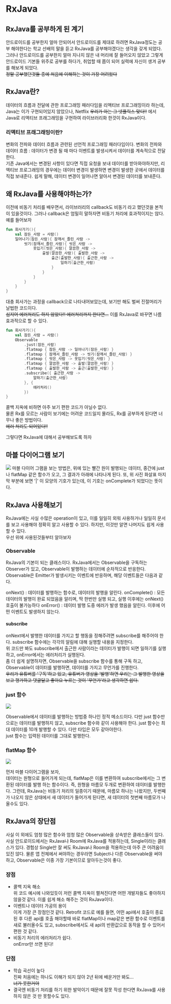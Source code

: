 # RxJava

## RxJava를 공부하게 된 계기
안드로이드를 공부한지 얼마 안되어서 안드로이드를 제대로 하려면 RxJava정도는 공부 해야한다는 학교 선배의 말을 듣고 RxJava를 공부해야겠다는 생각을 갖게 되었다. 그러나 안드로이드를 공부한지 얼마 지나지 않은 내 머리에 잘 들어오지 않았고 그렇게 안드로이드 기본들 위주로 공부를 하다가, 취업할 때 쯤이 되어 실력에 자신이 생겨 공부를 해보게 되었다.   
~~정말 공부했던것들 중에 처음에 이해하는 것이 가장 어려웠다~~

## RxJava란?
데이터의 흐름과 전달에 관한 프로그래밍 패러다임을 리액티브 프로그래밍이라 하는데, Java는 이가 구현되어있지 않았으나, Netflix ~~우리가 아는 그 넷플릭스 맞다!!~~ 에서 Java로 리액티브 프래그래밍을 구현하여 라이브러리화 한것이 RxJava이다.
### 리액티브 프래그래밍이란?
변화의 전파와 데이터 흐름과 관련된 선언적 프로그래밍 패러다임이다. 변화의 전파와 데이터 흐름 : 데이터가 변경 될 때 마다 이벤트를 발생시켜서 데이터를 계속적으로 전달한다.   
기존 Java에서는 변경된 사항이 있다면 직접 요청을 보내 데이터를 받아와야하지만, 리액티브 프로그래밍의 경우에는 데이터 변경이 발생하면 변경이 발생한 곳에서 데이터를 직접 보내준다. 쉽게 말해, 데이터 변경이 일어나면 알아서 변경된 데이터를 보내준다.

## 왜 RxJava를 사용해야하는가?
이전에 비동기 처리를 배우면서, 라이브러리의 callback도 비동기 라고 했던것을 본적이 있을것이다. 그러나 callback은 엄밀히 말하자면 비동기 처리에 효과적이지는 않다. 예를 들어보자
```kotlin
fun 회사가기(){
    val 잠든_사람 = 사람()
    일어나기(잠든_사람){ 잠깨서_졸린_사람 ->
        씻기(잠깨서_졸린_사람){ 씻은_사람 ->
            옷입기(씻은_사람){ 깔끔한_사람 ->
                출발(깔끔한_사람){ 출발한_사람 ->
                    출근(출발한_사람){ 출근한_사람 ->
                        일하기(출근한_사람)
                    }
                }
            }
        }
    }
}
```
대충 회사가는 과정을 callback으로 나타내어보았는데, 보기만 해도 벌써 진절머리가 날법한 코드이다.   
~~심지어 에러처리도 하지 않았다!! 에러처리까지 한다면...~~
이를 RxJava로 바꾸면 나름 효과적으로 할 수 있다.
```kotlin
fun 회사가기(){
    val 잠든_사람 = 사람()
    Observable
        .just(잠든_사람)
        .flatmap { 잠든_사람 -> 일어나기(잠든_사람) }
        .flatmap { 잠깨서_졸린_사람 -> 씻기(잠깨서_졸린_사람) }
        .flatmap { 씻은_사람 -> 옷입기(씻은_사람) }
        .flatmap { 깔끔한_사람 -> 출발(깔끔한_사람) }
        .flatmap { 출발한_사람 -> 출근(출발한_사람) }
        .subscribe({ 출근한_사람 ->
            알하기(출근한_사람)
        }, {
            에러처리()
        })
}
```
콜백 지옥에 비하면 아주 보기 편한 코드가 아닐수 없다.   
물론 Rx를 모르는 사람이 보기에는 어려운 코드일지 몰라도, Rx를 공부하게 된다면 너무나 좋은 방법이다.   
~~에러 처리도 되어있다!!~~

그렇다면 RxJava에 대해서 공부해보도록 하자

## 마블 다이어그램 보기
<img src="https://img1.daumcdn.net/thumb/R1280x0/?scode=mtistory2&fname=https%3A%2F%2Fblog.kakaocdn.net%2Fdn%2FT2UdP%2FbtqEdxlePoL%2Ftc3nShCYhTFdGYh50SKKK1%2Fimg.png">
마블 다이어 그램을 보는 방법은, 위에 있는 빨간 원이 발행되는 데이터, 중간에 just나 flatMap 같은 함수가 오고, 그 결과가 아래에 나타나게 된다. 또, 위 사진 화살표 마지막 부분에 보면 '|' 이 모양의 기호가 있는데, 이 기호는 onComplete가 되었다는 뜻이다.

## RxJava 사용해보기
RxJava에는 사실 수많은 operation이 있고, 이를 일일히 외워 사용하거나 일일히 문서를 보고 사용해야 정확히 알고 사용할 수 있다. 하지만, 이것만 알면 나머지도 쉽게 사용할 수 있다.   
우선 위에 사용된것들부터 알아보자
### Observable
RxJava의 기본이 되는 클래스이다. RxJava에서는 Observable을 구독하는 Observer가 있고, Observable이 발행하는 데이터에 순차적으로 반응한다. Observable은 Emitter가 발생시키는 이벤트에 반응하며, 해당 이벤트들은 다음과 같다.

onNext() :  데이터를 발행하는 함수로,  데이터의 발행을 알린다.
onComplete() : 모든 데이터의 발행이 완료 되었음을 알리며, 딱 한번만 실행 되고, 실행 이후에는 onNext() 호출이 불가능하다
onError() : 데이터 발행 도중 에러가 발생 했음을 알린다. 이후에 어떤 이벤트도 발생하지 않는다.

#### subscribe
onNext에서 발행한 데이터를 가지고 할 행동을 정해주려면 subscribe를 해주어야 한다. subscribe 함수에는 각각의 알림에 대해 실행할 내용을 지정한다.   
위 코드만 봐도 subscribe에서 출근한 사람이라는 데이터가 발행이 되면 일하기를 실행하고, onError에서는 에러처리가 실행된다.   
좀 더 쉽게 설명하자면, Observable을 subscribe 함수를 통해 구독 하고, Observable이 데이터를 발행하면, 데이터를 가지고 무언가를 진행한다.   
~~우리가 유튜버를 '구독'하고 있고, 유튜버가 영상을 '발행'하면 우리는 그 발행한 영상을 보고 평가하고 댓글달고 좋아요 누르는 것이 '무언가'라고 생각하면 쉽다.~~

### just 함수
<img src="https://img1.daumcdn.net/thumb/R1280x0/?scode=mtistory2&fname=https%3A%2F%2Fblog.kakaocdn.net%2Fdn%2FT2UdP%2FbtqEdxlePoL%2Ftc3nShCYhTFdGYh50SKKK1%2Fimg.png">

Observable에서 데이터를 발행하는 방법중 하나인 정적 메소드이다. 다만 just 함수만으로는 데이터를 발행하지 않고, subscribe 함수와 같이 사용해야 한다. just 함수는 최대 데이터를 10개 발행할 수 있다. 다만 타입은 모두 같아야한다.  
just 함수는 입력된 데이터를 그대로 발행한다.

### flatMap 함수
<style>img { background-color:white; }</style>
<img src="https://img1.daumcdn.net/thumb/R1280x0/?scode=mtistory2&fname=https%3A%2F%2Ft1.daumcdn.net%2Fcfile%2Ftistory%2F993DFF4C5DE2098D25">    

먼저 마블 다이어그램을 보자,   
데이터는 원형으로 들어가게 되는데, flatMap은 이를 변환하여 subscribe에서는 그 변환된 데이터를  발행 하는 함수이다. 즉, 원형을 마름모 두개로 변환하여 데이터를 발행한다.
그런데, RxJava는 비동기 처리의 일종이기 때문에, 마름모 하나는 나왔지만, 두번째가 나오지 않은 상태에서 새 데이터가 들어가게 된다면, 새 데이터의 첫번째 마름모가 나올수도 있다.

## RxJava의 장단점
사실 이 외에도 엄청 많은 함수와 엄청 많은 Observable을 상속받은 클래스들이 있다. 사실 안드로이드에서는 RxJava나 Room에 RxJava를 적용하는데, Single이라는 클래스가 있다. 경험상 Single만 잘 써도 RxJava나 Room을 적용하는데 아주 큰 어려움이 있진 않다. 물론 앱 전체에서 써야하는 경우라면 Subject나 다른 Observable을 써야하고, Observable은 이중 가장 기본이므로 알아두는것이 좋다.
### 장점 
- 콜백 지옥 해소   
위 코드 예시에 나와있듯이 저런 콜백 지옥이 펼쳐진다면 어떤 개발자들도 좋아하지 않을것 같다. 이를 쉽게 해소 해주는 것이 RxJava이다.
- 이벤트나 데이터 가공의 용이   
이게 가장 큰 장점인것 같다. Retrofit 코드로 예를 들면, 어떤 api에서 호출이 종료된 후 다른 api를 호출 해야할때 바로 flatMap이나 map같은 변환 함수로 이벤트를 새로 불러올수도 있고, subscribe에서도 새 api의 반환값으로 동작을 할 수 있어서 편한 것 같다.
- 비동기 처리의 에러처리가 쉽다.   
onError만 쓰면 된다!

### 단점
- 학습 곡선이 높다   
진짜 처음에는 하나도 이해가 되지 않아 2년 뒤에 배운거만 봐도...   
~~너가 못한거야~~
- 결국엔 비동기 처리를 하기 위한 발악이기 때문에 잘못 작성 한다면 RxJava를 사용하지 않은 것 만 못할수도 있다.